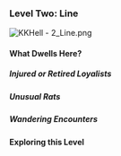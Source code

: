 ### Level Two: Line

![KKHell - 2_Line.png](..\..\..\..\..\..\MEDIA\MAPS\DUNG\KKHell%20-%202_Line.png)

#### What Dwells Here?

##### Injured or Retired Loyalists

##### Unusual Rats

##### Wandering Encounters

#### Exploring this Level

